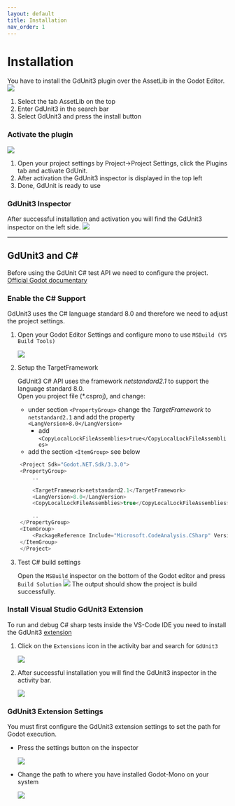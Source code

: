```yaml
---
layout: default
title: Installation
nav_order: 1
---
```


# Installation

You have to install the GdUnit3 plugin over the AssetLib in the Godot Editor.
![](/gdUnit3/assets/images/install/activate-gdunit-step0.png)

1. Select the tab AssetLib on the top
2. Enter GdUnit3 in the search bar
3. Select GdUnit3 and press the install button

### Activate the plugin

![](/gdUnit3/assets/images/install/activate-gdunit-step1.png)
1. Open your project settings by Project->Project Settings, click the Plugins tab and activate GdUnit.
2. After activation the GdUnit3 inspector is displayed in the top left
3. Done, GdUnit is ready to use

### GdUnit3 Inspector
After successful installation and activation you will find the GdUnit3 inspector on the left side.
![](/gdUnit3/assets/images/install/activate-gdunit-step2.png)


---
## GdUnit3 and C#
Before using the GdUnit C# test API we need to configure the project.
[Official Godot documentary](https://docs.godotengine.org/en/stable/tutorials/scripting/c_sharp/c_sharp_basics.html#setting-up-c-for-godot)

### Enable the C# Support
GdUnit3 uses the C# language standard 8.0 and therefore we need to adjust the project settings.<br>
1. Open your Godot Editor Settings and configure mono to use `MSBuild (VS Build Tools)`

    ![](/gdUnit3/assets/images/install/cs-setup.png)
2. Setup the TargetFramework

    GdUnit3 C# API uses the framework *netstandard2.1* to support the language standard 8.0.<br>
    Open you project file (\*.csproj), and change:
    * under section `<PropertyGroup>` change the *TargetFramework* to `netstandard2.1` and add the property `<LangVersion>8.0</LangVersion>`
        * add `<CopyLocalLockFileAssemblies>true</CopyLocalLockFileAssemblies>`
    * add the section `<ItemGroup>` see below

```cs
    <Project Sdk="Godot.NET.Sdk/3.3.0">
    <PropertyGroup>
        ..

        <TargetFramework>netstandard2.1</TargetFramework>
        <LangVersion>8.0</LangVersion>
        <CopyLocalLockFileAssemblies>true</CopyLocalLockFileAssemblies>

        ..
    </PropertyGroup>
    <ItemGroup>
        <PackageReference Include="Microsoft.CodeAnalysis.CSharp" Version="3.2.0" />
    </ItemGroup>
    </Project>
```
3. Test C# build settings

    Open the `MSBuild` inspector on the bottom of the Godot editor and press `Build Solution`
    ![](/gdUnit3/assets/images/install/cs-build-test.png)
    The output should show the project is build successfully.

### Install Visual Studio GdUnit3 Extension
To run and debug C# sharp tests inside the VS-Code IDE you need to install the GdUnit3 [extension](https://code.visualstudio.com/docs/editor/extension-marketplace)
1. Click on the `Extensions` icon in the activity bar and search for `GdUnit3`

    ![](/gdUnit3/assets/images/install/extensions-install.png)

2. After successful installation you will find the GdUnit3 inspector in the activity bar.

    ![](/gdUnit3/assets/images/install/vsc-extension.png)

### GdUnit3 Extension Settings
You must first configure the GdUnit3 extension settings to set the path for Godot execution.

- Press the settings button on the inspector

    ![](/gdUnit3/assets/images/settings/vsc-extension-settings-button.png)
- Change the path to where you have installed Godot-Mono on your system

    ![](/gdUnit3/assets/images/settings/vsc-extension-settings-godot-path.png)

